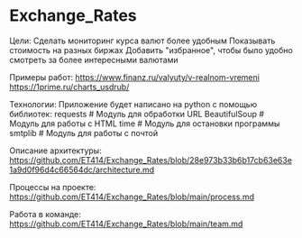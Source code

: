 # Exchange_Rates

Цели:
Сделать мониторинг курса валют более удобным
Показывать стоимость на разных биржах
Добавить "избранное", чтобы было удобно смотреть за более интересными валютами

Примеры работ:
https://www.finanz.ru/valyuty/v-realnom-vremeni
https://1prime.ru/charts_usdrub/

Технологии:
Приложение будет написано на python с помощью библиотек:
  requests # Модуль для обработки URL
  BeautifulSoup # Модуль для работы с HTML
  time # Модуль для остановки программы
  smtplib # Модуль для работы с почтой

Описание архитектуры:
https://github.com/ET414/Exchange_Rates/blob/28e973b33b6b17cb63e63e1a9d0f96d4c66564dc/architecture.md

Процессы на проекте:
https://github.com/ET414/Exchange_Rates/blob/main/process.md

Работа в команде:
https://github.com/ET414/Exchange_Rates/blob/main/team.md
